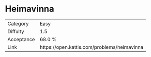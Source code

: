 # Heimavinna

<table>
    <tr>
        <td>Category</td>
        <td>Easy</td>
    </tr>
    <tr>
        <td>Diffulty</td>
        <td>1.5</td>
    </tr>
    <tr>
        <td>Acceptance</td>
        <td>68.0 %</td>
    </tr>
    <tr>
        <td>Link</td>
        <td>https://open.kattis.com/problems/heimavinna</td>
    </tr>
</table>